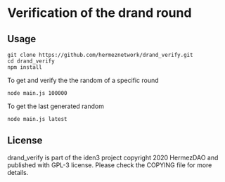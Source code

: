 # Verification of the drand round

## Usage

```
git clone https://github.com/hermeznetwork/drand_verify.git
cd drand_verify
npm install
```

To get and verify the the random of a specific round

```
node main.js 100000
```

To get the last generated random

```
node main.js latest
```


## License

drand_verify is part of the iden3 project copyright 2020 HermezDAO and published with GPL-3 license. Please check the COPYING file for more details.
